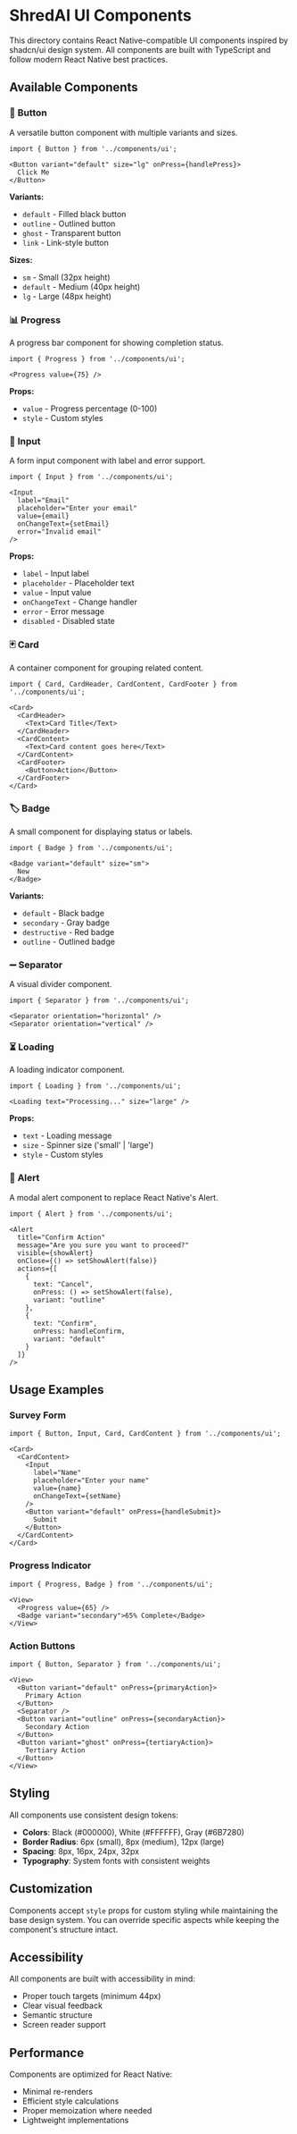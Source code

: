 # ShredAI UI Components

This directory contains React Native-compatible UI components inspired by shadcn/ui design system. All components are built with TypeScript and follow modern React Native best practices.

## Available Components

### 🎯 **Button**
A versatile button component with multiple variants and sizes.

```tsx
import { Button } from '../components/ui';

<Button variant="default" size="lg" onPress={handlePress}>
  Click Me
</Button>
```

**Variants:**
- `default` - Filled black button
- `outline` - Outlined button
- `ghost` - Transparent button
- `link` - Link-style button

**Sizes:**
- `sm` - Small (32px height)
- `default` - Medium (40px height)
- `lg` - Large (48px height)

### 📊 **Progress**
A progress bar component for showing completion status.

```tsx
import { Progress } from '../components/ui';

<Progress value={75} />
```

**Props:**
- `value` - Progress percentage (0-100)
- `style` - Custom styles

### 📝 **Input**
A form input component with label and error support.

```tsx
import { Input } from '../components/ui';

<Input
  label="Email"
  placeholder="Enter your email"
  value={email}
  onChangeText={setEmail}
  error="Invalid email"
/>
```

**Props:**
- `label` - Input label
- `placeholder` - Placeholder text
- `value` - Input value
- `onChangeText` - Change handler
- `error` - Error message
- `disabled` - Disabled state

### 🃏 **Card**
A container component for grouping related content.

```tsx
import { Card, CardHeader, CardContent, CardFooter } from '../components/ui';

<Card>
  <CardHeader>
    <Text>Card Title</Text>
  </CardHeader>
  <CardContent>
    <Text>Card content goes here</Text>
  </CardContent>
  <CardFooter>
    <Button>Action</Button>
  </CardFooter>
</Card>
```

### 🏷️ **Badge**
A small component for displaying status or labels.

```tsx
import { Badge } from '../components/ui';

<Badge variant="default" size="sm">
  New
</Badge>
```

**Variants:**
- `default` - Black badge
- `secondary` - Gray badge
- `destructive` - Red badge
- `outline` - Outlined badge

### ➖ **Separator**
A visual divider component.

```tsx
import { Separator } from '../components/ui';

<Separator orientation="horizontal" />
<Separator orientation="vertical" />
```

### ⏳ **Loading**
A loading indicator component.

```tsx
import { Loading } from '../components/ui';

<Loading text="Processing..." size="large" />
```

**Props:**
- `text` - Loading message
- `size` - Spinner size ('small' | 'large')
- `style` - Custom styles

### 🚨 **Alert**
A modal alert component to replace React Native's Alert.

```tsx
import { Alert } from '../components/ui';

<Alert
  title="Confirm Action"
  message="Are you sure you want to proceed?"
  visible={showAlert}
  onClose={() => setShowAlert(false)}
  actions={[
    {
      text: "Cancel",
      onPress: () => setShowAlert(false),
      variant: "outline"
    },
    {
      text: "Confirm",
      onPress: handleConfirm,
      variant: "default"
    }
  ]}
/>
```

## Usage Examples

### Survey Form
```tsx
import { Button, Input, Card, CardContent } from '../components/ui';

<Card>
  <CardContent>
    <Input
      label="Name"
      placeholder="Enter your name"
      value={name}
      onChangeText={setName}
    />
    <Button variant="default" onPress={handleSubmit}>
      Submit
    </Button>
  </CardContent>
</Card>
```

### Progress Indicator
```tsx
import { Progress, Badge } from '../components/ui';

<View>
  <Progress value={65} />
  <Badge variant="secondary">65% Complete</Badge>
</View>
```

### Action Buttons
```tsx
import { Button, Separator } from '../components/ui';

<View>
  <Button variant="default" onPress={primaryAction}>
    Primary Action
  </Button>
  <Separator />
  <Button variant="outline" onPress={secondaryAction}>
    Secondary Action
  </Button>
  <Button variant="ghost" onPress={tertiaryAction}>
    Tertiary Action
  </Button>
</View>
```

## Styling

All components use consistent design tokens:
- **Colors**: Black (#000000), White (#FFFFFF), Gray (#6B7280)
- **Border Radius**: 6px (small), 8px (medium), 12px (large)
- **Spacing**: 8px, 16px, 24px, 32px
- **Typography**: System fonts with consistent weights

## Customization

Components accept `style` props for custom styling while maintaining the base design system. You can override specific aspects while keeping the component's structure intact.

## Accessibility

All components are built with accessibility in mind:
- Proper touch targets (minimum 44px)
- Clear visual feedback
- Semantic structure
- Screen reader support

## Performance

Components are optimized for React Native:
- Minimal re-renders
- Efficient style calculations
- Proper memoization where needed
- Lightweight implementations

